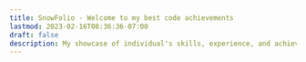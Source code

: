 ```yaml
---
title: SnowFolio - Welcome to my best code achievements
lastmod: 2023-02-16T08:36:36-07:00
draft: false
description: My showcase of individual's skills, experience, and achievements. All developers welcomed to collaborate
---
```

